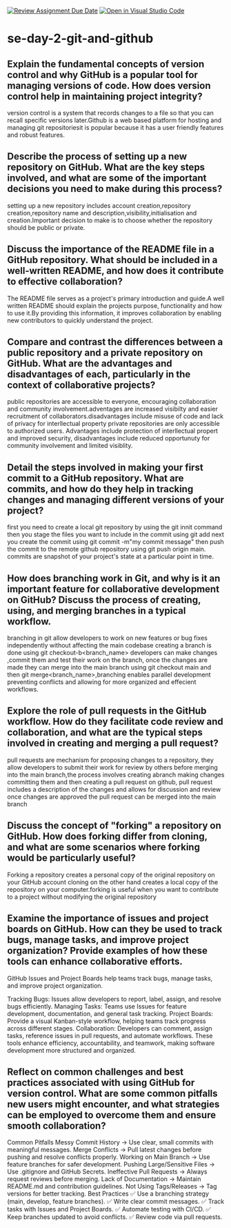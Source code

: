 [![Review Assignment Due Date](https://classroom.github.com/assets/deadline-readme-button-22041afd0340ce965d47ae6ef1cefeee28c7c493a6346c4f15d667ab976d596c.svg)](https://classroom.github.com/a/8wgCKhpZ)
[![Open in Visual Studio Code](https://classroom.github.com/assets/open-in-vscode-2e0aaae1b6195c2367325f4f02e2d04e9abb55f0b24a779b69b11b9e10269abc.svg)](https://classroom.github.com/online_ide?assignment_repo_id=18633234&assignment_repo_type=AssignmentRepo)
# se-day-2-git-and-github
## Explain the fundamental concepts of version control and why GitHub is a popular tool for managing versions of code. How does version control help in maintaining project integrity?
version control is a system that records changes to a file so that you can recall specific versions later.Github is a web based platform for hosting and managing git repositoriesit is popular because it has a user friendly features and robust features.
## Describe the process of setting up a new repository on GitHub. What are the key steps involved, and what are some of the important decisions you need to make during this process?
setting up a new repository includes account creation,repository creation,repository name and description,visibility,initialisation and creation.Important decision to make is to choose whether the repository should be public or private.
## Discuss the importance of the README file in a GitHub repository. What should be included in a well-written README, and how does it contribute to effective collaboration?
The README file serves as a project's primary introduction and guide.A well written README should explain the projects purpose, functionality and how to use it.By providing this information, it improves collaboration by enabling new contributors to quickly understand the project.
## Compare and contrast the differences between a public repository and a private repository on GitHub. What are the advantages and disadvantages of each, particularly in the context of collaborative projects?
public repositories are accessible to everyone, encouraging collaboration and community involvement.adventages are increased visibilty and easier recruitment of collaborators.disadvantages include misuse of code and lack of privacy for interllectual property
private repositories are only accessible to authorized users. Advantages include protection of interllectual propert and improved security, disadvantages include reduced opportunuty for community involvement and limited visiblity.

## Detail the steps involved in making your first commit to a GitHub repository. What are commits, and how do they help in tracking changes and managing different versions of your project?
first you need to create a local git repository by using the git innit command then you stage the files you want to include in the commit using git add next you create the commit using git commit -m"my commit message" then push the commit to the remote github repository using git push origin main. commits are snapshot of your project's state at a particular point in time.
## How does branching work in Git, and why is it an important feature for collaborative development on GitHub? Discuss the process of creating, using, and merging branches in a typical workflow.
branching in git allow developers to work on new features or bug fixes independently without affecting the main codebase creating a branch is done using git checkout-b<branch_name> developers can make changes ,commit them and test their work on the branch, once the changes are made they can merge into the main branch using git checkout main and then git merge<branch_name>,branching enables parallel development preventing conflicts and allowing for more organized and effecient workflows.
## Explore the role of pull requests in the GitHub workflow. How do they facilitate code review and collaboration, and what are the typical steps involved in creating and merging a pull request?
pull requests are mechanism for proposing changes to a repository, they allow developers to submit their work for review by others before merging into the main branch,the process involves creating abranch making changes committing them and then creating a pull request on github, pull request includes a description of the changes and allows for discussion and review once changes are approved the pull request can be merged into the main branch 
## Discuss the concept of "forking" a repository on GitHub. How does forking differ from cloning, and what are some scenarios where forking would be particularly useful?
Forking a repository creates a personal copy of the original repository on your GitHub account cloning on the other hand creates a local copy of the repository on your computer.forking is useful when you want to contribute to a project without modifying the original repository 
## Examine the importance of issues and project boards on GitHub. How can they be used to track bugs, manage tasks, and improve project organization? Provide examples of how these tools can enhance collaborative efforts.
 
GitHub Issues and Project Boards help teams track bugs, manage tasks, and improve project organization.

Tracking Bugs: Issues allow developers to report, label, assign, and resolve bugs efficiently.
Managing Tasks: Teams use Issues for feature development, documentation, and general task tracking.
Project Boards: Provide a visual Kanban-style workflow, helping teams track progress across different stages.
Collaboration: Developers can comment, assign tasks, reference issues in pull requests, and automate workflows.
These tools enhance efficiency, accountability, and teamwork, making software development more structured and organized.
## Reflect on common challenges and best practices associated with using GitHub for version control. What are some common pitfalls new users might encounter, and what strategies can be employed to overcome them and ensure smooth collaboration?
Common Pitfalls
Messy Commit History → Use clear, small commits with meaningful messages.
Merge Conflicts → Pull latest changes before pushing and resolve conflicts properly.
Working on Main Branch → Use feature branches for safer development.
Pushing Large/Sensitive Files → Use .gitignore and GitHub Secrets.
Ineffective Pull Requests → Always request reviews before merging.
Lack of Documentation → Maintain README.md and contribution guidelines.
Not Using Tags/Releases → Tag versions for better tracking.
Best Practices
✅ Use a branching strategy (main, develop, feature branches).
✅ Write clear commit messages.
✅ Track tasks with Issues and Project Boards.
✅ Automate testing with CI/CD.
✅ Keep branches updated to avoid conflicts.
✅ Review code via pull requests.
